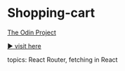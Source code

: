 # Shopping-cart

[The Odin Project](https://www.theodinproject.com/lessons/node-path-react-new-shopping-cart)

[:arrow_forward: visit here](https://658ec30d814248aed553041a--resplendent-starburst-643302.netlify.app/shop)

topics: React Router, fetching in React
